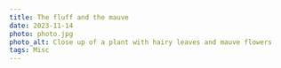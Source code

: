 ```yaml
---
title: The fluff and the mauve
date: 2023-11-14
photo: photo.jpg
photo_alt: Close up of a plant with hairy leaves and mauve flowers
tags: Misc
---
```

